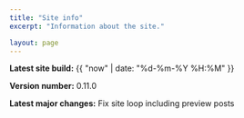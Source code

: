 ```yaml
---
title: "Site info"
excerpt: "Information about the site."

layout: page
---
```


**Latest site build:** 		{{ "now" | date: "%d-%m-%Y %H:%M" }}

**Version number:**			0.11.0

**Latest major changes:** Fix site loop including preview posts
